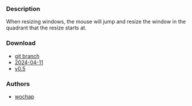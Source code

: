 ### Description
When resizing windows, the mouse will jump and resize the window in the quadrant that the resize starts at. 

### Download
- [git branch](https://codeberg.org/wochap/dwl/src/branch/v0.5/relative-mouse-resize)
- [2024-04-11](https://codeberg.org/dwl/dwl-patches/raw/commit/655fd2916c1bcaa022ce6dcdfb370051cf64df66/relative-mouse-resize/relative-mouse-resize.patch)
- [v0.5](https://codeberg.org/dwl/dwl-patches/raw/commit/b828e21717fa584affeb3245359c3ab615759fa4/relative-mouse-resize/relative-mouse-resize.patch)

### Authors
- [wochap](https://codeberg.org/wochap)
